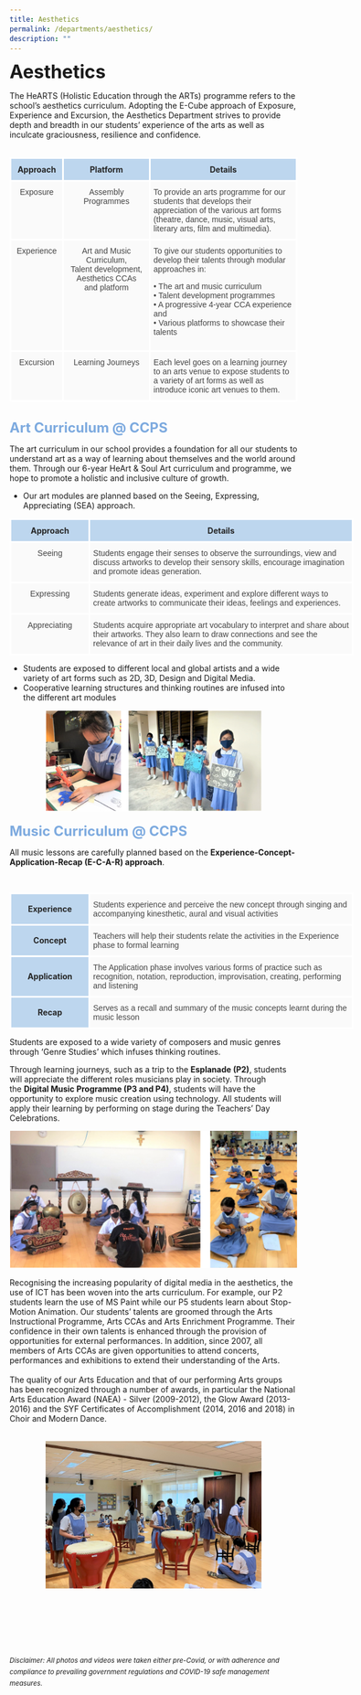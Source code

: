 ```yaml
---
title: Aesthetics
permalink: /departments/aesthetics/
description: ""
---
```

<b><font size=6>Aesthetics</font></b>

The HeARTS (Holistic Education through the ARTs) programme refers to the school’s aesthetics curriculum. Adopting the E-Cube approach of Exposure, Experience and Excursion, the Aesthetics Department strives to provide depth and breadth in our students’ experience of the arts as well as inculcate graciousness, resilience and confidence.
<br>
<br>
<table style="border-collapse:collapse;border-spacing:0;table-layout: fixed; width:" class="tg">
<colgroup>
<col style="width: 100px">
<col style="width: 200px">
<col style="width: 400px">
</colgroup>
<thead>
<tr>
<th style="background-color:#BDD6EE;border-color:white;border-style:solid;border-width:3px;color:#252525;font-family:;font-size:14px;font-weight:bold;overflow:hidden;padding:10px 5px;text-align:center;vertical-align:middle;word-break:normal">
<span style="font-weight:bold;color:#252525">Approach</span>
</th>
<th style="background-color:#BDD6EE;border-color:white;border-style:solid;border-width:3px;color:#252525;font-family:;font-size:14px;font-weight:bold;overflow:hidden;padding:10px 5px;text-align:center;vertical-align:middle;word-break:normal">
<span style="font-weight:bold;color:#252525">Platform</span>
</th>
<th style="background-color:#BDD6EE;border-color:white;border-style:solid;border-width:3px;color:#252525;font-family:;font-size:14px;font-weight:bold;overflow:hidden;padding:10px 5px;text-align:center;vertical-align:middle;word-break:normal">
<span style="font-weight:bold;color:#252525">Details</span>
</th>
</tr>
</thead>
<tbody>
<tr>
<td style="background-color:#FAFAFA;border-color:white;border-style:solid;border-width:3px;color:#454545;font-family:Arial, sans-serif;font-size:14px;overflow:hidden;padding:10px 5px;text-align:center;vertical-align:top;word-break:normal">
<span style="color:#454545;background-color:#FAFAFA">Exposure</span>
</td>
<td style="background-color:#FAFAFA;border-color:white;border-style:solid;border-width:3px;color:#454545;font-family:Arial, sans-serif;font-size:14px;overflow:hidden;padding:10px 5px;text-align:center;vertical-align:top;word-break:normal">
<span style="color:#454545;background-color:#FAFAFA">Assembly Programmes</span></td>
<td style="background-color:#FAFAFA;border-color:white;border-style:solid;border-width:3px;color:#454545;font-family:Arial, sans-serif;font-size:14px;overflow:hidden;padding:10px 5px;text-align:left;vertical-align:top;word-break:normal">
<span style="color:#454545;background-color:#FAFAFA">To provide an arts programme for our students that develops their appreciation of the various art forms (theatre, dance, music, visual arts, literary arts, film and multimedia).</span>
</td>
</tr>
<tr>
<td style="background-color:#FAFAFA;border-color:white;border-style:solid;border-width:3px;color:#454545;font-family:Arial, sans-serif;font-size:14px;overflow:hidden;padding:10px 5px;text-align:center;vertical-align:top;word-break:normal">
<span style="color:#454545;background-color:#FAFAFA">Experience</span>
</td>
<td style="background-color:#FAFAFA;border-color:white;border-style:solid;border-width:3px;color:#454545;font-family:Arial, sans-serif;font-size:14px;overflow:hidden;padding:10px 5px;text-align:center;vertical-align:top;word-break:normal">
<span style="color:#454545;background-color:#FAFAFA">Art and Music Curriculum,<br> Talent development,<br> Aesthetics CCAs<br>and platform</span>
</td>
<td style="background-color:#FAFAFA;border-color:white;border-style:solid;border-width:3px;color:#454545;font-family:Arial, sans-serif;font-size:14px;overflow:hidden;padding:10px 5px;text-align:left;vertical-align:top;word-break:normal">
<span style="color:#454545;background-color:#FAFAFA">To give our students opportunities to develop their talents through modular approaches in:</span>
<br>

	
• The art and music curriculum<br>
• Talent development programmes<br>
• A progressive 4-year CCA experience and<br>
• Various platforms to showcase their talents<br>
</td>
</tr>
<tr>
<td style="background-color:#FAFAFA;border-color:white;border-style:solid;border-width:3px;color:#454545;font-family:Arial, sans-serif;font-size:14px;overflow:hidden;padding:10px 5px;text-align:center;vertical-align:top;word-break:normal">
<span style="color:#454545;background-color:#FAFAFA">Excursion</span>
</td>
<td style="background-color:#FAFAFA;border-color:white;border-style:solid;border-width:3px;color:#454545;font-family:Arial, sans-serif;font-size:14px;overflow:hidden;padding:10px 5px;text-align:center;vertical-align:top;word-break:normal">
<span style="color:#454545;background-color:#FAFAFA">Learning Journeys</span>
</td>
<td style="background-color:#FAFAFA;border-color:white;border-style:solid;border-width:3px;color:#454545;font-family:Arial, sans-serif;font-size:14px;overflow:hidden;padding:10px 5px;text-align:left;vertical-align:top;word-break:normal">
<span style="color:#454545;background-color:#FAFAFA">Each level goes on a learning journey to an arts venue to expose students to a variety of art forms as well as introduce iconic art venues to them.</span>
</td>
</tr>
</tbody></table>

<br>
<b><font size=5 color="#7daadf">Art Curriculum @ CCPS</font></b>
  
The art curriculum in our school provides a foundation for all our students to understand art as a way of learning about themselves and the world around them. Through our 6-year HeArt & Soul Art curriculum and programme, we hope to promote a holistic and inclusive culture of growth.  
  
*   Our art modules are planned based on the Seeing, Expressing, Appreciating (SEA) approach.

<table style="border-collapse:collapse;border-spacing:0;table-layout: fixed; width: 602px" class="tg">
<colgroup><col style="width: 150px">
<col style="width: 550px">
</colgroup>
<thead>
<tr>
<th style="background-color:#BDD6EE;border-color:white;border-style:solid;border-width:3px;color:#252525;font-family:;font-size:14px;font-weight:bold;overflow:hidden;padding:10px 5px;text-align:center;vertical-align:middle;word-break:normal">
<span style="font-weight:bold;color:#252525">Approach</span>
</th>
<th style="background-color:#BDD6EE;border-color:white;border-style:solid;border-width:3px;color:#252525;font-family:;font-size:14px;font-weight:bold;overflow:hidden;padding:10px 5px;text-align:center;vertical-align:middle;word-break:normal">
<span style="font-weight:bold;color:#252525">Details</span>
</th>
</tr>
</thead>
<tbody>
<tr>
<td style="background-color:#FAFAFA;border-color:white;border-style:solid;border-width:3px;color:#454545;font-family:Arial, sans-serif;font-size:14px;overflow:hidden;padding:10px 5px;text-align:center;vertical-align:top;word-break:normal">
<span style="color:#454545;background-color:#FAFAFA">Seeing</span>
</td>
<td style="background-color:#FAFAFA;border-color:white;border-style:solid;border-width:3px;color:#454545;font-family:Arial, sans-serif;font-size:14px;overflow:hidden;padding:10px 5px;text-align:left;vertical-align:top;word-break:normal">
<span style="color:#454545;background-color:#FAFAFA">Students engage their senses to observe the surroundings, view and discuss artworks to develop their sensory skills, encourage imagination and promote ideas generation.</span>
</td>
</tr>
<tr>
<td style="background-color:#FAFAFA;border-color:white;border-style:solid;border-width:3px;color:#454545;font-family:Arial, sans-serif;font-size:14px;overflow:hidden;padding:10px 5px;text-align:center;vertical-align:top;word-break:normal">
<span style="color:#454545;background-color:#FAFAFA">Expressing</span>
</td>
<td style="background-color:#FAFAFA;border-color:white;border-style:solid;border-width:3px;color:#454545;font-family:Arial, sans-serif;font-size:14px;overflow:hidden;padding:10px 5px;text-align:left;vertical-align:top;word-break:normal">
<span style="color:#454545;background-color:#FAFAFA">Students generate ideas, experiment and explore different ways to create artworks to communicate their ideas, feelings and experiences.</span>
</td>
</tr>
<tr>
<td style="background-color:#FAFAFA;border-color:white;border-style:solid;border-width:3px;color:#454545;font-family:Arial, sans-serif;font-size:14px;overflow:hidden;padding:10px 5px;text-align:center;vertical-align:top;word-break:normal">
<span style="color:#454545;background-color:#FAFAFA">Appreciating</span>
</td>
<td style="background-color:#FAFAFA;border-color:white;border-style:solid;border-width:3px;color:#454545;font-family:Arial, sans-serif;font-size:14px;overflow:hidden;padding:10px 5px;text-align:left;vertical-align:top;word-break:normal">
<span style="color:#454545;background-color:#FAFAFA">Students acquire appropriate art vocabulary to interpret and share about their artworks. They also learn to draw connections and see the relevance of art in their daily lives and the community.</span>
</td>
</tr>
</tbody>
</table>

*   Students are exposed to different local and global artists and a wide variety of art forms such as 2D, 3D, Design and Digital Media.
*   Cooperative learning structures and thinking routines are infused into the different art modules

<center>
	
<img src="/images/Departments/Aesthetics%201.png" style="width:75%">

</center>

<br>
<b><font size=5 color="#7daadf">Music Curriculum @ CCPS</font></b>
<br>

All music lessons are carefully planned based on the <b>Experience-Concept-Application-Recap (E-C-A-R) approach</b>.

<br>

<table style="border-collapse:collapse;border-spacing:0;table-layout: fixed; width: 602px" class="tg">
<colgroup>
<col style="width: 150px"><col style="width: 550px">
</colgroup>
<thead>
<tr>
<th style="background-color:#BDD6EE;border-color:white;border-style:solid;border-width:3px;color:#252525;font-family:;font-size:14px;font-weight:bold;overflow:hidden;padding:10px 5px;text-align:center;vertical-align:middle;word-break:normal">
<span style="font-weight:bold;color:#252525">Experience</span>
</th>
<td style="background-color:#FAFAFA;border-color:white;border-style:solid;border-width:3px;color:#454545;font-family:Arial, sans-serif;font-size:14px;overflow:hidden;padding:10px 5px;text-align:left;vertical-align:top;word-break:normal">
<span style="color:#454545;background-color:#FAFAFA">Students experience and perceive the new concept through singing and accompanying kinesthetic, aural and visual activities</span>
</td>
</tr>
</thead>
<tbody>
<tr>
<th style="background-color:#BDD6EE;border-color:white;border-style:solid;border-width:3px;color:#252525;font-family:;font-size:14px;font-weight:bold;overflow:hidden;padding:10px 5px;text-align:center;vertical-align:middle;word-break:normal">
<span style="font-weight:bold;color:#252525">Concept</span>
</th>
<td style="background-color:#FAFAFA;border-color:white;border-style:solid;border-width:3px;color:#454545;font-family:Arial, sans-serif;font-size:14px;overflow:hidden;padding:10px 5px;text-align:left;vertical-align:top;word-break:normal">
<span style="color:#454545;background-color:#FAFAFA">Teachers will help their students relate the activities in the Experience phase to formal learning</span>
</td>
</tr>
<tr>
<th style="background-color:#BDD6EE;border-color:white;border-style:solid;border-width:3px;color:#252525;font-family:;font-size:14px;font-weight:bold;overflow:hidden;padding:10px 5px;text-align:center;vertical-align:middle;word-break:normal">
<span style="font-weight:bold;color:#252525">Application</span>
</th>
<td style="background-color:#FAFAFA;border-color:white;border-style:solid;border-width:3px;color:#454545;font-family:Arial, sans-serif;font-size:14px;overflow:hidden;padding:10px 5px;text-align:left;vertical-align:top;word-break:normal">
<span style="color:#454545;background-color:#FAFAFA">The Application phase involves various forms of practice such as recognition, notation, reproduction, improvisation, creating, performing and listening</span>
</td>
</tr>

<tr>
<th style="background-color:#BDD6EE;border-color:white;border-style:solid;border-width:3px;color:#252525;font-family:;font-size:14px;font-weight:bold;overflow:hidden;padding:10px 5px;text-align:center;vertical-align:middle;word-break:normal">
<span style="font-weight:bold;color:#252525">Recap</span>
</th>
<td style="background-color:#FAFAFA;border-color:white;border-style:solid;border-width:3px;color:#454545;font-family:Arial, sans-serif;font-size:14px;overflow:hidden;padding:10px 5px;text-align:left;vertical-align:top;word-break:normal">
<span style="color:#454545;background-color:#FAFAFA">Serves as a recall and summary of the music concepts learnt during the music lesson</span>
</td>
</tr>
	
</tbody></table>


Students are exposed to a wide variety of composers and music genres through ‘Genre Studies’ which infuses thinking routines.  
  
Through learning journeys, such as a trip to the <b>Esplanade (P2)</b>, students will appreciate the different roles musicians play in society. Through the <b>Digital Music Programme (P3 and P4)</b>, students will have the opportunity to explore music creation using technology. All students will apply their learning by performing on stage during the Teachers’ Day Celebrations.

<center>
	
![](/images/Departments/Aesthetics%202.png)

</center>


Recognising the increasing popularity of digital media in the aesthetics, the use of ICT has been woven into the arts curriculum. For example, our P2 students learn the use of MS Paint while our P5 students learn about Stop-Motion Animation. Our students’ talents are groomed through the Arts Instructional Programme, Arts CCAs and Arts Enrichment Programme. Their confidence in their own talents is enhanced through the provision of opportunities for external performances. In addition, since 2007, all members of Arts CCAs are given opportunities to attend concerts, performances and exhibitions to extend their understanding of the Arts. 
<br>
<br>
The quality of our Arts Education and that of our performing Arts groups has been recognized through a number of awards, in particular the National Arts Education Award (NAEA) - Silver (2009-2012), the Glow Award (2013-2016) and the SYF Certificates of Accomplishment (2014, 2016 and 2018) in Choir and Modern Dance.

<br>

<center>

<img src="/images/Departments/Aesthetics%203.jpg" style="width:75%">

</center>

<br><br><br><br><br><br>
<sup><em>Disclaimer: All photos and videos were taken either pre-Covid, or with adherence and compliance to prevailing government regulations and COVID-19 safe management measures.</em></sup>